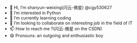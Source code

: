 - 👋 Hi, I’m shanyun-weixing(闪云-微星) @cgy530627
- 👀 I’m interested in Python
- 🌱 I’m currently learning coding
- 💞️ I’m looking to collaborate on interesting job in the field of IT
- 📫 How to reach me ?(闪云-微星 on the CSDN)
- 😄 Pronouns: an outgoing and enthusiastic boy
